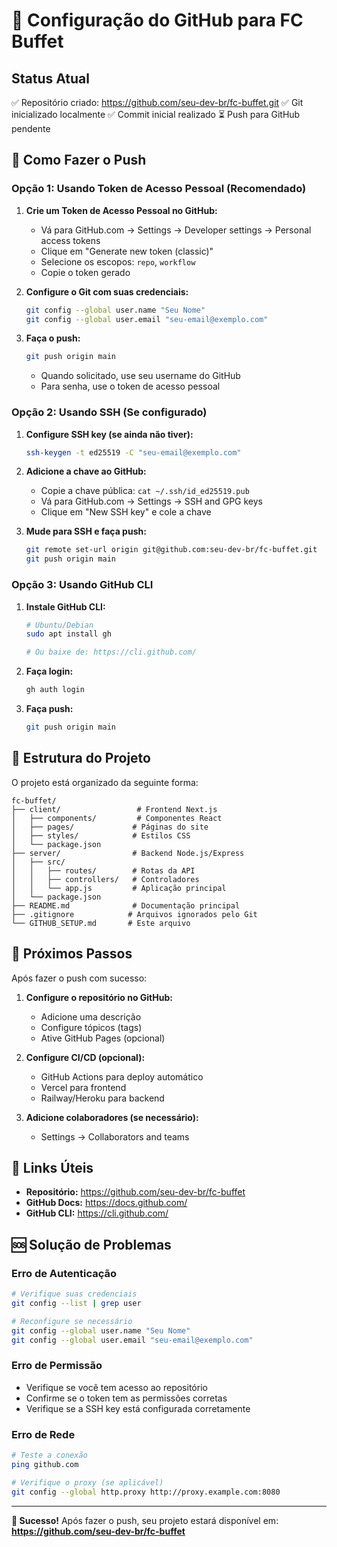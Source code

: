 # 🚀 Configuração do GitHub para FC Buffet

## Status Atual
✅ Repositório criado: https://github.com/seu-dev-br/fc-buffet.git
✅ Git inicializado localmente
✅ Commit inicial realizado
⏳ Push para GitHub pendente

## 🔧 Como Fazer o Push

### Opção 1: Usando Token de Acesso Pessoal (Recomendado)

1. **Crie um Token de Acesso Pessoal no GitHub:**
   - Vá para GitHub.com → Settings → Developer settings → Personal access tokens
   - Clique em "Generate new token (classic)"
   - Selecione os escopos: `repo`, `workflow`
   - Copie o token gerado

2. **Configure o Git com suas credenciais:**
   ```bash
   git config --global user.name "Seu Nome"
   git config --global user.email "seu-email@exemplo.com"
   ```

3. **Faça o push:**
   ```bash
   git push origin main
   ```
   - Quando solicitado, use seu username do GitHub
   - Para senha, use o token de acesso pessoal

### Opção 2: Usando SSH (Se configurado)

1. **Configure SSH key (se ainda não tiver):**
   ```bash
   ssh-keygen -t ed25519 -C "seu-email@exemplo.com"
   ```

2. **Adicione a chave ao GitHub:**
   - Copie a chave pública: `cat ~/.ssh/id_ed25519.pub`
   - Vá para GitHub.com → Settings → SSH and GPG keys
   - Clique em "New SSH key" e cole a chave

3. **Mude para SSH e faça push:**
   ```bash
   git remote set-url origin git@github.com:seu-dev-br/fc-buffet.git
   git push origin main
   ```

### Opção 3: Usando GitHub CLI

1. **Instale GitHub CLI:**
   ```bash
   # Ubuntu/Debian
   sudo apt install gh
   
   # Ou baixe de: https://cli.github.com/
   ```

2. **Faça login:**
   ```bash
   gh auth login
   ```

3. **Faça push:**
   ```bash
   git push origin main
   ```

## 📁 Estrutura do Projeto

O projeto está organizado da seguinte forma:

```
fc-buffet/
├── client/                 # Frontend Next.js
│   ├── components/         # Componentes React
│   ├── pages/             # Páginas do site
│   ├── styles/            # Estilos CSS
│   └── package.json
├── server/                # Backend Node.js/Express
│   ├── src/
│   │   ├── routes/        # Rotas da API
│   │   ├── controllers/   # Controladores
│   │   └── app.js         # Aplicação principal
│   └── package.json
├── README.md              # Documentação principal
├── .gitignore            # Arquivos ignorados pelo Git
└── GITHUB_SETUP.md       # Este arquivo
```

## 🎯 Próximos Passos

Após fazer o push com sucesso:

1. **Configure o repositório no GitHub:**
   - Adicione uma descrição
   - Configure tópicos (tags)
   - Ative GitHub Pages (opcional)

2. **Configure CI/CD (opcional):**
   - GitHub Actions para deploy automático
   - Vercel para frontend
   - Railway/Heroku para backend

3. **Adicione colaboradores (se necessário):**
   - Settings → Collaborators and teams

## 🔗 Links Úteis

- **Repositório:** https://github.com/seu-dev-br/fc-buffet
- **GitHub Docs:** https://docs.github.com/
- **GitHub CLI:** https://cli.github.com/

## 🆘 Solução de Problemas

### Erro de Autenticação
```bash
# Verifique suas credenciais
git config --list | grep user

# Reconfigure se necessário
git config --global user.name "Seu Nome"
git config --global user.email "seu-email@exemplo.com"
```

### Erro de Permissão
- Verifique se você tem acesso ao repositório
- Confirme se o token tem as permissões corretas
- Verifique se a SSH key está configurada corretamente

### Erro de Rede
```bash
# Teste a conexão
ping github.com

# Verifique o proxy (se aplicável)
git config --global http.proxy http://proxy.example.com:8080
```

---

**🎉 Sucesso!** Após fazer o push, seu projeto estará disponível em:
**https://github.com/seu-dev-br/fc-buffet** 